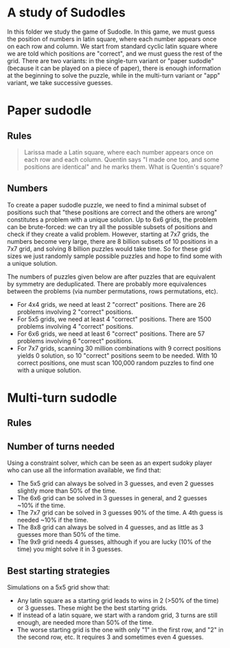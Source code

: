 # A study of Sudodles

In this folder we study the game of Sudodle. In this game, we must guess the position of numbers in latin square, where each number appears once on each row and column. We start from standard cyclic latin square where we are told which positions are "correct", and we must guess the rest of the grid.
There are two variants: in the single-turn variant or "paper sudodle" (because it can be played on a piece of paper), there is enough information at the beginning to solve the puzzle, while in the multi-turn variant or "app" variant, we take successive guesses.


# Paper sudodle


## Rules

> Larissa made a Latin square, where each number appears once on each row and each column. Quentin says "I made one too, and some positions are identical" and he marks them. What is Quentin's square?

## Numbers

To create a paper sudodle puzzle, we need to find a minimal subset of positions such that "these positions are correct and the others are wrong" constitutes a problem with a unique solution. Up to 6x6 grids, the problem can be brute-forced: we can try all the possible subsets of positions and check if they create a valid problem. However, starting at 7x7 grids, the numbers become very large, there are 8 billion subsets of 10 positions in a 7x7 grid, and solving 8 billion puzzles would take time. So for these grid sizes we just randomly sample possible puzzles and hope to find some with a unique solution.

The numbers of puzzles given below are after puzzles that are equivalent by symmetry are deduplicated. There are probably more equivalences between the problems (via number permutations, rows permutations, etc).

- For 4x4 grids, we need at least 2 "correct" positions. There are 26 problems involving 2 "correct" positions.
- For 5x5 grids, we need at least 4 "correct" positions. There are 1500 problems involving 4 "correct" positions.
- For 6x6 grids, we need at least 6 "correct" positions. There are 57 problems involving 6 "correct" positions.
- For 7x7 grids, scanning 30 million combinations with 9 correct positions yields 0 solution, so 10 "correct" positions seem to be needed. With 10 correct positions, one must scan 100,000 random puzzles to find one with a unique solution.

# Multi-turn sudodle

## Rules

## Number of turns needed

Using a constraint solver, which can be seen as an expert sudoky player who can use all the information available, we find that:
- The 5x5 grid can always be solved in 3 guesses, and even 2 guesses slightly more than 50% of the time.
- The 6x6 grid can be solved in 3 guesses in general, and 2 guesses ~10% if the time.
- The 7x7 grid can be solved in 3 guesses 90% of the time. A 4th guess is needed ~10% if the time.
- The 8x8 grid can always be solved in 4 guesses, and as little as 3 guesses more than 50% of the time.
- The 9x9 grid needs 4 guesses, although if you are lucky (10% of the time) you might solve it in 3 guesses.


## Best starting strategies

Simulations on a 5x5 grid show that:
- Any latin square as a starting grid leads to wins in 2 (>50% of the time) or 3 guesses. These might be the best starting grids.
- If instead of a latin square, we start with a random grid, 3 turns are still enough, are needed more than 50% of the time.
- The worse starting grid is the one with only "1" in the first row, and "2" in the second row, etc. It requires 3 and sometimes even 4 guesses.